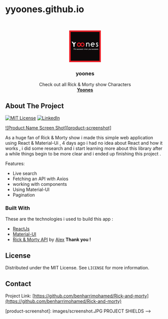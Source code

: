 # yyoones.github.io

<!-- PROJECT LOGO -->
<br />
<p align="center">
  <a href="https://github.com/yo-ones/yo-ones.github.io">
    <img src="arch/1-02.jpg " alt="Logo" width="100" height="100">
  </a>

  <h3 align="center">yoones</h3>

  <p align="center">
    Check out all Rick & Morty show Characters
    <br />
  <a href="https://github.com/yo-ones/yo-ones.github.io"><strong>Yoones</strong></a>
    <br />
  </p>
</p>




<!-- ABOUT THE PROJECT -->
## About The Project

[![MIT License][license-shield]][license-url]
[![LinkedIn][linkedin-shield]][linkedin-url]

[![Product Name Screen Shot][product-screenshot]](https://example.com)

As a huge fan of Rick & Morty show i made this simple web application using React & Material-Ui , 4 days ago i had no idea about React and how it works , i did some
research and i start learning more about this library after a while things begin to be more clear and i ended up finishing this project .

Features:
* Live search 
* Fetching an API with Axios
* working with components
* Using Material-UI
* Pagination


### Built With
These are the technologies i used to build this app :
* [ReactJs](https://reactjs.org)
* [Material-UI](https://material-ui.com)
* [Rick & Morty API](https://rickandmortyapi.com/) by [Alex](https://github.com/afuh) <strong>Thank you !</strong>


<!-- LICENSE -->
## License

Distributed under the MIT License. See `LICENSE` for more information.

<!-- CONTACT -->
## Contact

Project Link: [https://github.com/benharrimohamed/Rick-and-morty](https://github.com/benharrimohamed/Rick-and-morty)

[license-shield]: https://img.shields.io/github/license/othneildrew/Best-README-Template.svg?style=flat-square
[license-url]: https://github.com/othneildrew/Best-README-Template/blob/master/LICENSE.txt
[linkedin-shield]: https://img.shields.io/badge/-LinkedIn-black.svg?style=flat-square&logo=linkedin&colorB=555
[linkedin-url]: https://linkedin.com/in/mohammed-ben-harri-059734143
[product-screenshot]: images/screenshot.JPG PROJECT SHIELDS -->
<!--

